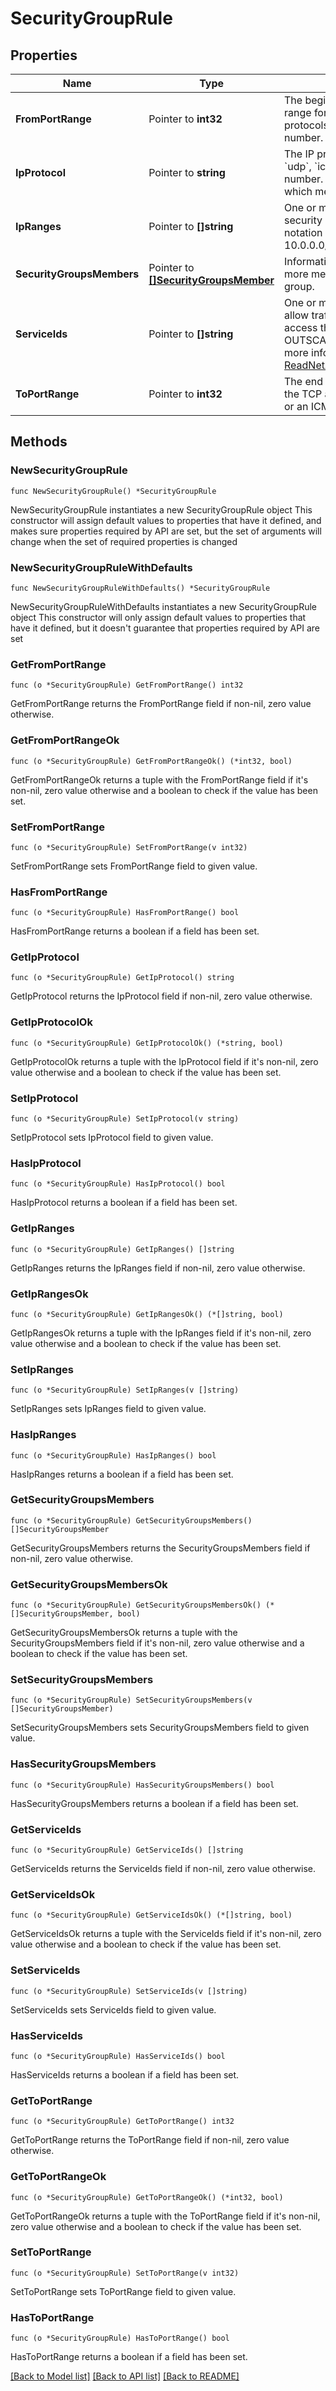 # SecurityGroupRule

## Properties

Name | Type | Description | Notes
------------ | ------------- | ------------- | -------------
**FromPortRange** | Pointer to **int32** | The beginning of the port range for the TCP and UDP protocols, or an ICMP type number. | [optional] 
**IpProtocol** | Pointer to **string** | The IP protocol name (&#x60;tcp&#x60;, &#x60;udp&#x60;, &#x60;icmp&#x60;) or protocol number. By default, &#x60;-1&#x60;, which means all protocols. | [optional] 
**IpRanges** | Pointer to **[]string** | One or more IP ranges for the security group rules, in CIDR notation (for example, 10.0.0.0/16). | [optional] 
**SecurityGroupsMembers** | Pointer to [**[]SecurityGroupsMember**](SecurityGroupsMember.md) | Information about one or more members of a security group. | [optional] 
**ServiceIds** | Pointer to **[]string** | One or more service IDs to allow traffic from a Net to access the corresponding OUTSCALE services. For more information, see [ReadNetAccessPointServices](#readnetaccesspointservices). | [optional] 
**ToPortRange** | Pointer to **int32** | The end of the port range for the TCP and UDP protocols, or an ICMP type number. | [optional] 

## Methods

### NewSecurityGroupRule

`func NewSecurityGroupRule() *SecurityGroupRule`

NewSecurityGroupRule instantiates a new SecurityGroupRule object
This constructor will assign default values to properties that have it defined,
and makes sure properties required by API are set, but the set of arguments
will change when the set of required properties is changed

### NewSecurityGroupRuleWithDefaults

`func NewSecurityGroupRuleWithDefaults() *SecurityGroupRule`

NewSecurityGroupRuleWithDefaults instantiates a new SecurityGroupRule object
This constructor will only assign default values to properties that have it defined,
but it doesn't guarantee that properties required by API are set

### GetFromPortRange

`func (o *SecurityGroupRule) GetFromPortRange() int32`

GetFromPortRange returns the FromPortRange field if non-nil, zero value otherwise.

### GetFromPortRangeOk

`func (o *SecurityGroupRule) GetFromPortRangeOk() (*int32, bool)`

GetFromPortRangeOk returns a tuple with the FromPortRange field if it's non-nil, zero value otherwise
and a boolean to check if the value has been set.

### SetFromPortRange

`func (o *SecurityGroupRule) SetFromPortRange(v int32)`

SetFromPortRange sets FromPortRange field to given value.

### HasFromPortRange

`func (o *SecurityGroupRule) HasFromPortRange() bool`

HasFromPortRange returns a boolean if a field has been set.

### GetIpProtocol

`func (o *SecurityGroupRule) GetIpProtocol() string`

GetIpProtocol returns the IpProtocol field if non-nil, zero value otherwise.

### GetIpProtocolOk

`func (o *SecurityGroupRule) GetIpProtocolOk() (*string, bool)`

GetIpProtocolOk returns a tuple with the IpProtocol field if it's non-nil, zero value otherwise
and a boolean to check if the value has been set.

### SetIpProtocol

`func (o *SecurityGroupRule) SetIpProtocol(v string)`

SetIpProtocol sets IpProtocol field to given value.

### HasIpProtocol

`func (o *SecurityGroupRule) HasIpProtocol() bool`

HasIpProtocol returns a boolean if a field has been set.

### GetIpRanges

`func (o *SecurityGroupRule) GetIpRanges() []string`

GetIpRanges returns the IpRanges field if non-nil, zero value otherwise.

### GetIpRangesOk

`func (o *SecurityGroupRule) GetIpRangesOk() (*[]string, bool)`

GetIpRangesOk returns a tuple with the IpRanges field if it's non-nil, zero value otherwise
and a boolean to check if the value has been set.

### SetIpRanges

`func (o *SecurityGroupRule) SetIpRanges(v []string)`

SetIpRanges sets IpRanges field to given value.

### HasIpRanges

`func (o *SecurityGroupRule) HasIpRanges() bool`

HasIpRanges returns a boolean if a field has been set.

### GetSecurityGroupsMembers

`func (o *SecurityGroupRule) GetSecurityGroupsMembers() []SecurityGroupsMember`

GetSecurityGroupsMembers returns the SecurityGroupsMembers field if non-nil, zero value otherwise.

### GetSecurityGroupsMembersOk

`func (o *SecurityGroupRule) GetSecurityGroupsMembersOk() (*[]SecurityGroupsMember, bool)`

GetSecurityGroupsMembersOk returns a tuple with the SecurityGroupsMembers field if it's non-nil, zero value otherwise
and a boolean to check if the value has been set.

### SetSecurityGroupsMembers

`func (o *SecurityGroupRule) SetSecurityGroupsMembers(v []SecurityGroupsMember)`

SetSecurityGroupsMembers sets SecurityGroupsMembers field to given value.

### HasSecurityGroupsMembers

`func (o *SecurityGroupRule) HasSecurityGroupsMembers() bool`

HasSecurityGroupsMembers returns a boolean if a field has been set.

### GetServiceIds

`func (o *SecurityGroupRule) GetServiceIds() []string`

GetServiceIds returns the ServiceIds field if non-nil, zero value otherwise.

### GetServiceIdsOk

`func (o *SecurityGroupRule) GetServiceIdsOk() (*[]string, bool)`

GetServiceIdsOk returns a tuple with the ServiceIds field if it's non-nil, zero value otherwise
and a boolean to check if the value has been set.

### SetServiceIds

`func (o *SecurityGroupRule) SetServiceIds(v []string)`

SetServiceIds sets ServiceIds field to given value.

### HasServiceIds

`func (o *SecurityGroupRule) HasServiceIds() bool`

HasServiceIds returns a boolean if a field has been set.

### GetToPortRange

`func (o *SecurityGroupRule) GetToPortRange() int32`

GetToPortRange returns the ToPortRange field if non-nil, zero value otherwise.

### GetToPortRangeOk

`func (o *SecurityGroupRule) GetToPortRangeOk() (*int32, bool)`

GetToPortRangeOk returns a tuple with the ToPortRange field if it's non-nil, zero value otherwise
and a boolean to check if the value has been set.

### SetToPortRange

`func (o *SecurityGroupRule) SetToPortRange(v int32)`

SetToPortRange sets ToPortRange field to given value.

### HasToPortRange

`func (o *SecurityGroupRule) HasToPortRange() bool`

HasToPortRange returns a boolean if a field has been set.


[[Back to Model list]](../README.md#documentation-for-models) [[Back to API list]](../README.md#documentation-for-api-endpoints) [[Back to README]](../README.md)


